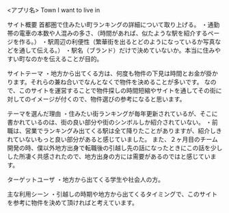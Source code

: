 <アプリ名>
Town I want to live in


サイト概要
首都圏で住みたい町ランキングの詳細について取り上げる。 ・通勤帯の電車の本数や人混みの多さ、（時間があれば、似たような駅を紹介するページを作る。） ・駅周辺の利便性（繁華街を出るとどのようになっているか写真などを通して伝える。） ・駅名（ブランド）だけで決めていないか。本当に住みやすい町なのかを伝えることが目的。

サイトテーマ
・地方から出てくる方は、何度も物件の下見は時間とお金が掛かります。それらの兼ね合いでなんとなくで物件を決めることが多いです。 なので、このサイトを運営することで物件探しの時間短縮やサイトを通してその街に対してのイメージが付くので、物件選びの参考になると思います。

テーマを選んだ理由
・住みたい街ランキングが毎年更新されているが、そこに書かれているのは、街の良い部分や街のシンボルしか紹介されていない。 ・前職は、営業でランキングみ出てくる駅は全て降りたことがありますが、紹介しきれていないもっと良い部分があると感じていました。 また、２ヶ月目のチーム開発の時、僕以外地方出身で転職後の引越し先の話になったときにこの話を少しした所凄く共感されたので、地方出身の方には需要があるのではと感じています。

ターゲットユーザ
・地方から出てくる学生や社会人の方。

主な利用シーン
・引越しの時期や地方から出てくるタイミングで、このサイトを参考に物件を決めて頂ければと考えています。
